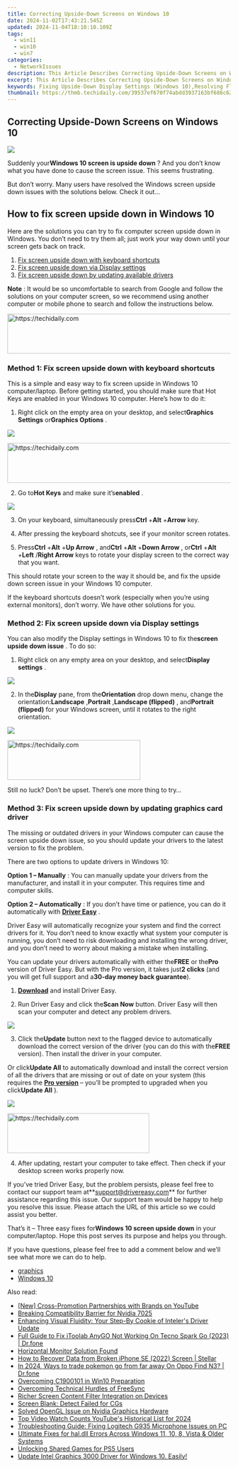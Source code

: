 ```yaml
---
title: Correcting Upside-Down Screens on Windows 10
date: 2024-11-02T17:43:21.545Z
updated: 2024-11-04T18:10:10.109Z
tags:
  - win11
  - win10
  - win7
categories:
  - NetworkIssues
description: This Article Describes Correcting Upside-Down Screens on Windows 10
excerpt: This Article Describes Correcting Upside-Down Screens on Windows 10
keywords: Fixing Upside-Down Display Settings (Windows 10),Resolving Flipped Monitor Issue in Windows 10,Correcting Inverted Screen Orientation on PCs Using Windows 10,How to Adjust Upside-Down Laptop Screens on Windows 10,Adjusting Screen Rotation in Windows 10 (Upside Down),Reverse Monitor Display Settings for Windows 10 Users,Fixing Upside-Down Computer Monitors with Windows 10 Guidance
thumbnail: https://thmb.techidaily.com/39537ef670f74abdd3937163bf686c62a000d8146ce98f4b0e1e21a62378c3d8.jpg
---
```


## Correcting Upside-Down Screens on Windows 10

![](https://images.drivereasy.com/wp-content/uploads/2018/06/img_5b16649a9fba1.jpg)

 Suddenly your**Windows 10 screen is upside down** ? And you don’t know what you have done to cause the screen issue. This seems frustrating.

 But don’t worry. Many users have resolved the Windows screen upside down issues with the solutions below. Check it out…

## How to fix screen upside down in Windows 10

 Here are the solutions you can try to fix computer screen upside down in Windows. You don’t need to try them all; just work your way down until your screen gets back on track.

1. [Fix screen upside down with keyboard shortcuts](#Fix1)
2. [Fix screen upside down via Display settings](#Fix2)
3. [Fix screen upside down by updating available drivers](#Fix3)

**Note** : It would be so uncomfortable to search from Google and follow the solutions on your computer screen, so we recommend using another computer or mobile phone to search and follow the instructions below.

<!-- affiliate ads begin -->
<a href="https://appsumo.8odi.net/c/5597632/2049378/7443" target="_top" id="2049378">
  <img src="//a.impactradius-go.com/display-ad/7443-2049378" border="0" alt="https://techidaily.com" width="728" height="90"/>
</a>
<img height="0" width="0" src="https://appsumo.8odi.net/i/5597632/2049378/7443" style="position:absolute;visibility:hidden;" border="0" />
<!-- affiliate ads end -->

###  Method 1: Fix screen upside down with keyboard shortcuts

 This is a simple and easy way to fix screen upside in Windows 10 computer/laptop. Before getting started, you should make sure that Hot Keys are enabled in your Windows 10 computer. Here’s how to do it:

 1) Right click on the empty area on your desktop, and select**Graphics Settings** or**Graphics Options** .

![](https://images.drivereasy.com/wp-content/uploads/2018/06/img_5b18e563d98db.jpg)

<!-- affiliate ads begin -->
<a href="https://unicoeye.pxf.io/c/5597632/2134229/18498" target="_top" id="2134229">
  <img src="//a.impactradius-go.com/display-ad/18498-2134229" border="0" alt="https://techidaily.com" width="728" height="90"/>
</a>
<img height="0" width="0" src="https://unicoeye.pxf.io/i/5597632/2134229/18498" style="position:absolute;visibility:hidden;" border="0" />
<!-- affiliate ads end -->

 2) Go to**Hot Keys** and make sure it’s**enabled** .

![](https://images.drivereasy.com/wp-content/uploads/2018/06/img_5b18e59b14930.jpg)

 3) On your keyboard, simultaneously press**Ctrl** +**Alt** +**Arrow** key.

 4) After pressing the keyboard shotcuts, see if your monitor screen rotates.

 5) Press**Ctrl** +**Alt** +**Up Arrow** , and**Ctrl** +**Alt** +**Down Arrow** , or**Ctrl** +**Alt** +**Left** /**Right Arrow** keys to rotate your display screen to the correct way that you want.

 This should rotate your screen to the way it should be, and fix the upside down screen issue in your Windows 10 computer.

 If the keyboard shortcuts doesn’t work (especially when you’re using external monitors), don’t worry. We have other solutions for you.

###  Method 2: Fix screen upside down via Display settings

 You can also modify the Display settings in Windows 10 to fix the**screen upside down issue** . To do so:

 1) Right click on any empty area on your desktop, and select**Display settings** .

![](https://images.drivereasy.com/wp-content/uploads/2018/06/img_5b1664f56b08b.jpg)

 2) In the**Display** pane, from the**Orientation** drop down menu, change the orientation:**Landscape** ,**Portrait** ,**Landscape (flipped)** , and**Portrait (flipped)** for your Windows screen, until it rotates to the right orientation.

![](https://images.drivereasy.com/wp-content/uploads/2018/06/img_5b16654b0c7e6.jpg)

<!-- affiliate ads begin -->
<a href="https://aligracehair.sjv.io/c/5597632/2135355/19272" target="_top" id="2135355">
  <img src="//a.impactradius-go.com/display-ad/19272-2135355" border="0" alt="https://techidaily.com" width="300" height="90"/>
</a>
<img height="0" width="0" src="https://aligracehair.sjv.io/i/5597632/2135355/19272" style="position:absolute;visibility:hidden;" border="0" />
<!-- affiliate ads end -->

 Still no luck? Don’t be upset. There’s one more thing to try…

###  Method 3: Fix screen upside down by updating graphics card driver

 The missing or outdated drivers in your Windows computer can cause the screen upside down issue, so you should update your drivers to the latest version to fix the problem.

There are two options to update drivers in Windows 10:

**Option 1 – Manually** : You can manually update your drivers from the manufacturer, and install it in your computer. This requires time and computer skills.

**Option 2 – Automatically** : If you don’t have time or patience, you can do it automatically with **[Driver Easy](https://tools.techidaily.com/drivereasy/download/)**  .

 Driver Easy will automatically recognize your system and find the correct drivers for it. You don’t need to know exactly what system your computer is running, you don’t need to risk downloading and installing the wrong driver, and you don’t need to worry about making a mistake when installing.

 You can update your drivers automatically with either the**FREE** or the**Pro** version of Driver Easy. But with the Pro version, it takes just**2 clicks** (and you will get full support and a**30-day money back guarantee**).

 1) **[Download](https://tools.techidaily.com/drivereasy/download/)**  and install Driver Easy.

 2) Run Driver Easy and click the**Scan Now** button. Driver Easy will then scan your computer and detect any problem drivers.

![](https://images.drivereasy.com/wp-content/uploads/2018/06/img_5b1665b20185d.jpg)

 3) Click the**Update** button next to the flagged device to automatically download the correct version of the driver (you can do this with the**FREE** version). Then install the driver in your computer.

 Or click**Update All** to automatically download and install the correct version of all the drivers that are missing or out of date on your system (this requires the **[Pro version](https://tools.techidaily.com/drivereasy/download/)**  – you’ll be prompted to upgraded when you click**Update All** ).

![](https://images.drivereasy.com/wp-content/uploads/2018/06/img_5b166616338a7.jpg)

<!-- affiliate ads begin -->
<a href="https://wigfever.sjv.io/c/5597632/2014848/22899" target="_top" id="2014848">
  <img src="//a.impactradius-go.com/display-ad/22899-2014848" border="0" alt="https://techidaily.com" width="320" height="90"/>
</a>
<img height="0" width="0" src="https://wigfever.sjv.io/i/5597632/2014848/22899" style="position:absolute;visibility:hidden;" border="0" />
<!-- affiliate ads end -->

 4) After updating, restart your computer to take effect. Then check if your desktop screen works properly now.

 If you’ve tried Driver Easy, but the problem persists, please feel free to contact our support team at**<support@drivereasy.com>** for further assistance regarding this issue. Our support team would be happy to help you resolve this issue. Please attach the URL of this article so we could assist you better.

  That’s it – Three easy fixes for**Windows 10 screen upside down** in your computer/laptop. Hope this post serves its purpose and helps you through.

 If you have questions, please feel free to add a comment below and we’ll see what more we can do to help.

* [graphics](https://tools.techidaily.com/drivereasy/download/)
* [Windows 10](https://tools.techidaily.com/drivereasy/download/)

<ins class="adsbygoogle"
     style="display:block"
     data-ad-format="autorelaxed"
     data-ad-client="ca-pub-7571918770474297"
     data-ad-slot="1223367746"></ins>

<ins class="adsbygoogle"
     style="display:block"
     data-ad-client="ca-pub-7571918770474297"
     data-ad-slot="8358498916"
     data-ad-format="auto"
     data-full-width-responsive="true"></ins>

<span class="atpl-alsoreadstyle">Also read:</span>
<div><ul>
<li><a href="https://fox-direct.techidaily.com/new-cross-promotion-partnerships-with-brands-on-youtube/"><u>[New] Cross-Promotion Partnerships with Brands on YouTube</u></a></li>
<li><a href="https://network-issues.techidaily.com/breaking-compatibility-barrier-for-nvidia-7025/"><u>Breaking Compatibility Barrier for Nvidia 7025</u></a></li>
<li><a href="https://network-issues.techidaily.com/enhancing-visual-fluidity-your-step-by-cookie-of-intelers-driver-update/"><u>Enhancing Visual Fluidity: Your Step-By Cookie of Inteler's Driver Update</u></a></li>
<li><a href="https://fake-location.techidaily.com/full-guide-to-fix-itoolab-anygo-not-working-on-tecno-spark-go-2023-drfone-by-drfone-virtual-android/"><u>Full Guide to Fix iToolab AnyGO Not Working On Tecno Spark Go (2023) | Dr.fone</u></a></li>
<li><a href="https://network-issues.techidaily.com/horizontal-monitor-solution-found/"><u>Horizontal Monitor Solution Found</u></a></li>
<li><a href="https://blog-min.techidaily.com/how-to-recover-data-from-broken-iphone-se-2022-screen-stellar-by-stellar-data-recovery-ios-iphone-data-recovery/"><u>How to Recover Data from Broken iPhone SE (2022) Screen | Stellar</u></a></li>
<li><a href="https://android-pokemon-go.techidaily.com/in-2024-ways-to-trade-pokemon-go-from-far-away-on-oppo-find-n3-drfone-by-drfone-virtual-android/"><u>In 2024, Ways to trade pokemon go from far away On Oppo Find N3? | Dr.fone</u></a></li>
<li><a href="https://network-issues.techidaily.com/overcoming-c1900101-in-win10-preparation/"><u>Overcoming C1900101 in Win10 Preparation</u></a></li>
<li><a href="https://network-issues.techidaily.com/overcoming-technical-hurdles-of-freesync/"><u>Overcoming Technical Hurdles of FreeSync</u></a></li>
<li><a href="https://extra-information.techidaily.com/richer-screen-content-filter-integration-on-devices/"><u>Richer Screen Content Filter Integration on Devices</u></a></li>
<li><a href="https://network-issues.techidaily.com/screen-blank-detect-failed-for-cgs/"><u>Screen Blank: Detect Failed for CGs</u></a></li>
<li><a href="https://network-issues.techidaily.com/solved-opengl-issue-on-nvidia-graphics-hardware/"><u>Solved OpenGL Issue on Nvidia Graphics Hardware</u></a></li>
<li><a href="https://facebook-video-share.techidaily.com/top-video-watch-counts-youtubes-historical-list-for-2024/"><u>Top Video Watch Counts YouTube's Historical List for 2024</u></a></li>
<li><a href="https://sound-issues.techidaily.com/troubleshooting-guide-fixing-logitech-g935-microphone-issues-on-pc/"><u>Troubleshooting Guide: Fixing Logitech G935 Microphone Issues on PC</u></a></li>
<li><a href="https://tech-renaissance.techidaily.com/ultimate-fixes-for-haldll-errors-across-windows-11-10-8-vista-and-older-systems/"><u>Ultimate Fixes for hal.dll Errors Across Windows 11, 10, 8, Vista & Older Systems</u></a></li>
<li><a href="https://games-able.techidaily.com/unlocking-shared-games-for-ps5-users/"><u>Unlocking Shared Games for PS5 Users</u></a></li>
<li><a href="https://network-issues.techidaily.com/update-intel-graphics-3000-driver-for-windows-10-easily/"><u>Update Intel Graphics 3000 Driver for Windows 10. Easily!</u></a></li>
</ul></div>

